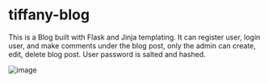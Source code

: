 # tiffany-blog
This is a Blog built with Flask and Jinja templating. It can register user, login user, and make comments under the blog post, only the admin can create, edit, delete blog post. User password is salted and hashed.

![image](https://user-images.githubusercontent.com/77380159/147638841-4fb84faf-5180-4828-a0b4-289d748a6fc7.png)
